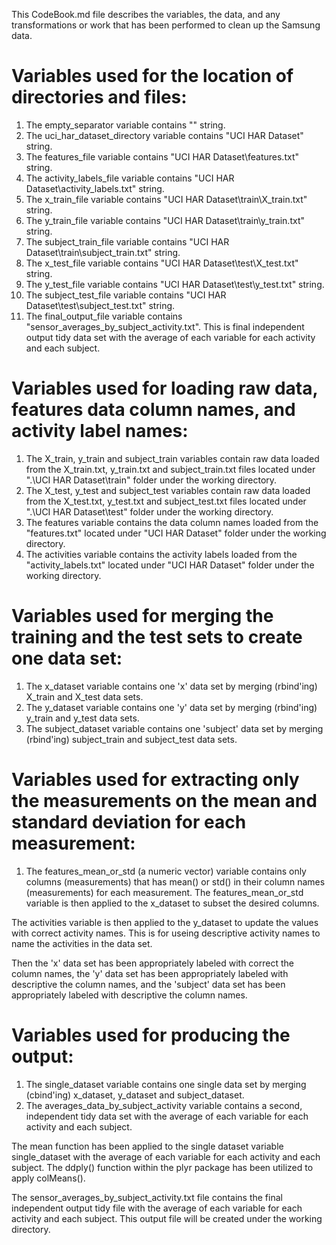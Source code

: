 This CodeBook.md file describes the variables, the data, and any transformations or work that has been performed to clean up the Samsung data.

# Variables used for the location of directories and files:
1. The empty_separator variable contains "" string.
2. The uci_har_dataset_directory variable contains "UCI HAR Dataset" string.
3. The features_file variable contains "UCI HAR Dataset\features.txt" string.
4. The activity_labels_file variable contains "UCI HAR Dataset\activity_labels.txt" string.
5. The x_train_file variable contains "UCI HAR Dataset\train\X_train.txt" string.
6. The y_train_file variable contains "UCI HAR Dataset\train\y_train.txt" string.
7. The subject_train_file variable contains "UCI HAR Dataset\train\subject_train.txt" string.
8. The x_test_file variable contains "UCI HAR Dataset\test\X_test.txt" string.
9. The y_test_file variable contains "UCI HAR Dataset\test\y_test.txt" string.
10. The subject_test_file variable contains "UCI HAR Dataset\test\subject_test.txt" string.
11. The final_output_file variable contains "sensor_averages_by_subject_activity.txt". This is final independent output tidy data set with the average of each variable for each activity and each subject.

# Variables used for loading raw data, features data column names, and activity label names:
1. The X_train, y_train and subject_train variables contain raw data loaded from the X_train.txt, y_train.txt and subject_train.txt files located under ".\UCI HAR Dataset\train" folder under the working directory.
2. The X_test, y_test and subject_test variables contain raw data loaded from the X_test.txt, y_test.txt and subject_test.txt files located under ".\UCI HAR Dataset\test" folder under the working directory.
3. The features variable contains the data column names loaded from the "features.txt" located under "UCI HAR Dataset" folder under the working directory.
4. The activities variable contains the activity labels loaded from the "activity_labels.txt" located under "UCI HAR Dataset" folder under the working directory.

# Variables used for merging the training and the test sets to create one data set:
1. The x_dataset variable contains one 'x' data set by merging (rbind'ing) X_train and X_test data sets.
2. The y_dataset variable contains one 'y' data set by merging (rbind'ing) y_train and y_test data sets.
3. The subject_dataset variable contains one 'subject' data set by merging (rbind'ing) subject_train and subject_test data sets.

# Variables used for extracting only the measurements on the mean and standard deviation for each measurement:
1. The features_mean_or_std (a numeric vector) variable contains only columns (measurements) that has mean() or std() in their column names (measurements) for each measurement. The features_mean_or_std variable is then applied to the x_dataset to subset the desired columns.

The activities variable is then applied to the y_dataset to update the values with correct activity names. This is for useing descriptive activity names to name the activities in the data set.

Then the 'x' data set has been appropriately labeled with correct the column names, the 'y' data set has been appropriately labeled with descriptive the column names, and the 'subject' data set has been appropriately labeled with descriptive the column names.

# Variables used for producing the output: 
1. The single_dataset variable contains one single data set by merging (cbind'ing) x_dataset, y_dataset and subject_dataset.
2. The averages_data_by_subject_activity variable contains a second, independent tidy data set with the average of each variable for each activity and each subject.

The mean function has been applied to the single dataset variable single_dataset with the average of each variable for each activity and each subject. The ddply() function within the plyr package has been utilized to apply colMeans().

The sensor_averages_by_subject_activity.txt file contains the final independent output tidy file with the average of each variable for each activity and each subject. This output file will be created under the working directory.


